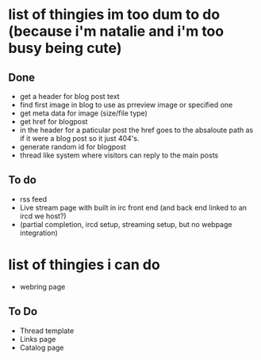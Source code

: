 # list of thingies im too dum to do (because i'm natalie and i'm too busy being cute)

## Done

- get a header for blog post text
- find first image in blog to use as prreview image or specified one
- get meta data for image (size/file type)
- get href for blogpost
- in the header for a paticular post the href goes to the absaloute path as if it were a
  blog post so it just 404's.
- generate random id for blogpost
- thread like system where visitors can reply to the main posts

## To do

- rss feed
- Live stream page with built in irc front end (and back end linked to an ircd we host?)
 - (partial completion, ircd setup, streaming setup, but no webpage integration)

# list of thingies i can do

- webring page

## To Do

- Thread template
- Links page
- Catalog page
